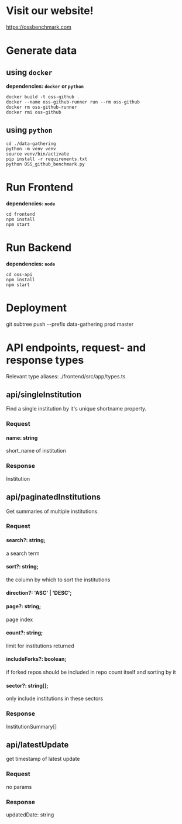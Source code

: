 # Visit our website!

https://ossbenchmark.com

# Generate data

## using `docker`

**dependencies: `docker` or `python`**

```
docker build -t oss-github .
docker --name oss-github-runner run --rm oss-github
docker rm oss-github-runner
docker rmi oss-github
```

## using `python`

```
cd ./data-gathering
python -m venv venv
source venv/bin/activate
pip install -r requirements.txt
python OSS_github_benchmark.py
```

# Run Frontend

**dependencies: `node`**

```
cd frontend
npm install
npm start
```

# Run Backend

**dependencies: `node`**

```
cd oss-api
npm install
npm start
```

# Deployment

git subtree push --prefix data-gathering prod master

# API endpoints, request- and response types

Relevant type aliases: ./frontend/src/app/types.ts

## api/singleInstitution

Find a single institution by it's unique shortname property.

### Request

#### name: string

short_name of institution

### Response

Institution

## api/paginatedInstitutions

Get summaries of multiple institutions.

### Request

#### search?: string;

a search term

#### sort?: string;

the column by which to sort the institutions

#### direction?: 'ASC' | 'DESC';

#### page?: string;

page index

#### count?: string;

limit for institutions returned

#### includeForks?: boolean;

if forked repos should be included in repo count itself and sorting by it

#### sector?: string[];

only include institutions in these sectors

### Response

InstitutionSummary[]

## api/latestUpdate

get timestamp of latest update

### Request

no params

### Response

updatedDate: string
